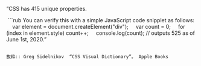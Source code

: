 “CSS has 415 unique properties.

 ```rub
You can verify this with a simple JavaScript code snipplet as follows:
    var element = document.createElement("div");
    var count = 0;
    for (index in element.style) count++;
    console.log(count); // outputs 525 as of June 1st, 2020.”
```

抜粋:: Greg Sidelnikov  “CSS Visual Dictionary”。 Apple Books  
